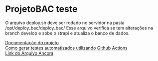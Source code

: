 # ProjetoBAC teste

O arquivo deploy.sh deve ser rodado no servidor na pasta /opt/deploy_bac/deploy_bac/ 
Esse arquivo verifica se tem alterações na branch develop e sobe o strapi e atualiza o banco de dados.


<a href="https://drive.google.com/drive/folders/1N5tp2sXNRAkRtYCTN1GdGRHjneLgHH0N?usp=sharing">Documentação do projeto</a></br>
<a href='https://docs.google.com/document/d/1CJ2wuHGcC0_CZDwEdN2eRvbBWkOMpLSR1ol0Q_SBpyo/edit?usp=sharing'>Como gerar testes automatizados utilizando Github Actions </a></br>
<a href='https://docs.google.com/document/d/1lHnm8Mg9bgV2LYQ3mRDynscODXDIUQxJzAzgxfNbIpw/edit?usp=sharing'> Link do Arquivo Ancora </a>

